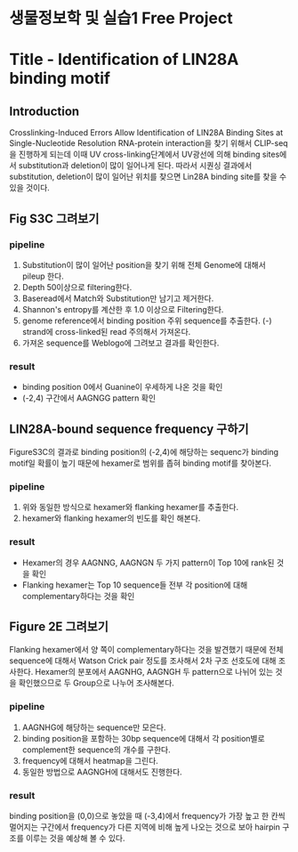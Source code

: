# 생물정보학 및 실습1 Free Project 
# Title - Identification of LIN28A binding motif
## Introduction 
Crosslinking-Induced Errors Allow Identification of LIN28A Binding Sites at Single-Nucleotide Resolution
RNA-protein interaction을 찾기 위해서 CLIP-seq을 진행하게 되는데 이때 UV cross-linking단계에서 UV광선에 의해 binding sites에서 substitution과 deletion이 많이 일어나게 된다. 따라서 시퀀싱 결과에서 substitution, deletion이 많이 일어난 위치를 찾으면 Lin28A binding site를 찾을 수 있을 것이다. 
## Fig S3C 그려보기 
### pipeline
1. Substitution이 많이 일어난 position을 찾기 위해 전체 Genome에 대해서 pileup 한다. 
2. Depth 50이상으로 filtering한다. 
3. Baseread에서 Match와 Substitution만 남기고 제거한다. 
4. Shannon's entropy를 계산한 후 1.0 이상으로 Filtering한다. 
5. genome reference에서 binding position 주위 sequence를 추출한다.
  (-) strand에 cross-linked된 read 주의해서 가져온다. 
6. 가져온 sequence를 Weblogo에 그려보고 결과를 확인한다. 
### result 
- binding position 0에서 Guanine이 우세하게 나온 것을 확인
- (-2,4) 구간에서 AAGNGG pattern 확인
## LIN28A-bound sequence frequency 구하기 
FigureS3C의 결과로 binding position의 (-2,4)에 해당하는 sequenc가 binding motif일 확률이 높기 때문에 hexamer로 범위를 좁혀 binding motif를 찾아본다. 
### pipeline
1. 위와 동일한 방식으로 hexamer와 flanking hexamer를 추출한다. 
2. hexamer와 flanking hexamer의 빈도를 확인 해본다. 
### result 
- Hexamer의 경우 AAGNNG, AAGNGN 두 가지 pattern이 Top 10에 rank된 것을 확인
- Flanking hexamer는 Top 10 sequence들 전부 각 position에 대해 complementary하다는 것을 확인
## Figure 2E 그려보기 
Flanking hexamer에서 양 쪽이 complementary하다는 것을 발견했기 때문에 전체 sequence에 대해서 Watson Crick pair 정도를 조사해서 2차 구조 선호도에 대해 조사한다. Hexamer의 분포에서 AAGNHG, AAGNGH 두 pattern으로 나뉘어 있는 것을 확인했으므로 두 Group으로 나누어 조사해본다.
### pipeline
1. AAGNHG에 해당하는 sequence만 모은다. 
2. binding position을 포함하는 30bp sequence에 대해서 각 position별로 complement한 sequence의 개수를 구한다. 
3. frequency에 대해서 heatmap을 그린다. 
4. 동일한 방법으로 AAGNGH에 대해서도 진행한다. 
### result 
binding position을 (0,0)으로 놓았을 때 (-3,4)에서 frequency가 가장 높고 한 칸씩 멀어지는 구간에서 frequency가 다른 지역에 비해 높게 나오는 것으로 보아 hairpin 구조를 이루는 것을 예상해 볼 수 있다. 
